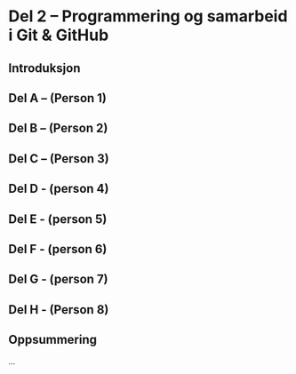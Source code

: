 # Del 2 – Programmering og samarbeid i Git & GitHub

## Introduksjon


## Del A – (Person 1)

## Del B – (Person 2)

## Del C – (Person 3)

## Del D - (person 4)

## Del E - (person 5)

## Del F - (person 6)

## Del G - (person 7)

## Del H - (Person 8)

## Oppsummering
...
